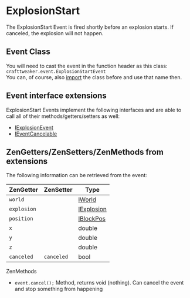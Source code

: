 # ExplosionStart

The ExplosionStart Event is fired shortly before an explosion starts. If canceled, the explosion will not happen.

## Event Class
You will need to cast the event in the function header as this class:  
`crafttweaker.event.ExplosionStartEvent`  
You can, of course, also [import](/AdvancedFunctions/Import/) the class before and use that name then.

## Event interface extensions
ExplosionStart Events implement the following interfaces and are able to call all of their methods/getters/setters as well:

- [IExplosionEvent](/Vanilla/Events/Events/IExplosionEvent/)
- [IEventCancelable](/Vanilla/Events/Events/IEventCancelable/)


## ZenGetters/ZenSetters/ZenMethods from extensions
The following information can be retrieved from the event:

| ZenGetter        | ZenSetter     | Type                                                               |
|------------------|---------------|--------------------------------------------------------------------|
| `world`          |               | [IWorld](/Vanilla/World/IWorld/)                                   |
| `explosion`      |               | [IExplosion](/Vanilla/World/IExplosion)                            |
| `position`       |               | [IBlockPos](/Vanilla/World/IBlockPos/)                             |
| `x`              |               | double                                                             |
| `y`              |               | double                                                             |
| `z`              |               | double                                                             |
| `canceled`       | `canceled`    | bool                                                               |


ZenMethods
- `event.cancel();` Method, returns void (nothing). Can cancel the event and stop something from happening


